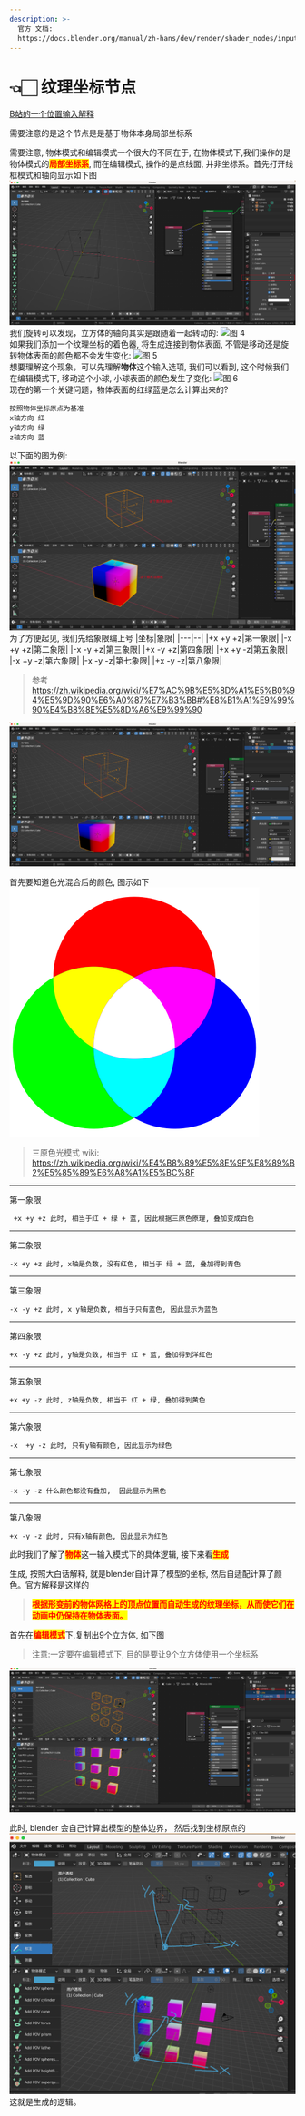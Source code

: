```yaml
---
description: >-
  官方 文档:
  https://docs.blender.org/manual/zh-hans/dev/render/shader_nodes/input/texture_coordinate.html
---
```


# 👈🏻 纹理坐标节点 
[B站的一个位置输入解释](https://www.bilibili.com/video/BV1t8411T7Gf/?spm\_id\_from=333.788\&vd\_source=15155de7c71a11fde776b09c8204609a)

需要注意的是这个节点是是基于物体本身局部坐标系

需要注意, 物体模式和编辑模式一个很大的不同在于, 在物体模式下,我们操作的是物体模式的<mark style="color:red;">**局部坐标系**</mark>, 而在编辑模式, 操作的是点线面, 并非坐标系。首先打开线框模式和轴向显示如下图
![图 3](/.gitbook/assets/4c8552f30ac28f234767deff8b42115b89f63c7a858ccba1be791578401d10d2.png)  
我们旋转可以发现，立方体的轴向其实是跟随着一起转动的:
![图 4](/.gitbook/assets/050c0011d58d4b95224a1102667ee282e6fc6fbe5a2aee631825dc1cbf398f26.gif)  
如果我们添加一个纹理坐标的着色器, 将生成连接到物体表面, 不管是移动还是旋转物体表面的颜色都不会发生变化:
![图 5](/.gitbook/assets/dc1725e07071457cba6347eaf677b7c5dc04dba69f72603ee7a60023c01cf5ad.gif)  
想要理解这个现象，可以先理解**物体**这个输入选项, 我们可以看到, 这个时候我们在编辑模式下, 移动这个小球, 小球表面的颜色发生了变化:
![图 6](/.gitbook/assets/b2834ba9d107e9b1b5ca131fd38b7f4f26fde528b0ef45cd85b5044dd082da07.gif)  
现在的第一个关键问题，物体表面的红绿蓝是怎么计算出来的?
```
按照物体坐标原点为基准
x轴方向 红
y轴方向 绿
z轴方向 蓝
```
以下面的图为例:
![图 7](/.gitbook/assets/08fbff7b7452becc9206f4441f5cb562732b996f16d564586d338d839554f323.png)  
为了方便起见, 我们先给象限编上号
|坐标|象限|
|---|--| 
|+x +y +z|第一象限|
|-x +y +z|第二象限|
|-x -y +z|第三象限|
|+x -y +z|第四象限|
|+x +y -z|第五象限|
|-x +y -z|第六象限|
|-x -y -z|第七象限|
|+x -y -z|第八象限|

> 参考 https://zh.wikipedia.org/wiki/%E7%AC%9B%E5%8D%A1%E5%B0%94%E5%9D%90%E6%A0%87%E7%B3%BB#%E8%B1%A1%E9%99%90%E4%B8%8E%E5%8D%A6%E9%99%90

![图 8](/.gitbook/assets/a59ff39706fea19511b9a9670e1444546494481e0038a0195bf9fec30a274972.png)  

首先要知道色光混合后的颜色, 图示如下
![图 9](/.gitbook/assets/25332ca63330caa7969c3973fd39b8cd8bde021a4f5c4ad8c1032958c659bfee.png)  
> 三原色光模式 wiki: https://zh.wikipedia.org/wiki/%E4%B8%89%E5%8E%9F%E8%89%B2%E5%85%89%E6%A8%A1%E5%BC%8F 

____
第一象限
```
 +x +y +z 此时, 相当于红 + 绿 + 蓝, 因此根据三原色原理, 叠加变成白色 
```
____

第二象限
```
-x +y +z 此时, x轴是负数, 没有红色, 相当于 绿 + 蓝, 叠加得到青色
```
____
第三象限
```
-x -y +z 此时, x y轴是负数, 相当于只有蓝色, 因此显示为蓝色
```

____
第四象限
```
+x -y +z 此时, y轴是负数, 相当于 红 + 蓝, 叠加得到洋红色
```

____
第五象限
```
+x +y -z 此时, z轴是负数, 相当于 红 + 绿, 叠加得到黄色
```

____
第六象限
```
-x  +y -z 此时, 只有y轴有颜色, 因此显示为绿色
```

____
第七象限
```
-x -y -z 什么颜色都没有叠加,  因此显示为黑色
```

____
第八象限
```
+x -y -z 此时, 只有x轴有颜色, 因此显示为红色
```

此时我们了解了<mark style="color:red;">**物体**</mark>这一输入模式下的具体逻辑, 接下来看<mark style="color:red;">**生成**</mark>

生成, 按照大白话解释, 就是blender自计算了模型的坐标, 然后自适配计算了颜色。官方解释是这样的
> <mark style="color:red;">**根据形变前的物体网格上的顶点位置而自动生成的纹理坐标，从而使它们在动画中仍保持在物体表面。**</mark>



首先在<mark style="color:red;">**编辑模式**</mark>下,复制出9个立方体, 如下图
> 注意:一定要在编辑模式下, 目的是要让9个立方体使用一个坐标系

 ![图 10](/.gitbook/assets/df8f698559bdd6be5314e690dceba0505fad58f9380e18dda3914cba26742d61.png) 
 
 此时, blender 会自己计算出模型的整体边界， 然后找到坐标原点的
 ![图 11](/.gitbook/assets/1a97748c0d76b34f604be0fe62e72dc4067bd884b438778766e086fb22f2282d.png)  
这就是生成的逻辑。







